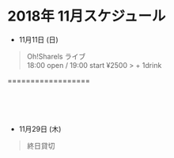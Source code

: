 # 2018年 11月スケジュール

- 11月11日 (日)

> Oh!Sharels ライブ                
>        18:00 open / 19:00 start    ¥2500 > + 1drink

==================

<br/>
<br/>
<br/>

- 11月29日 (木)

> 終日貸切

